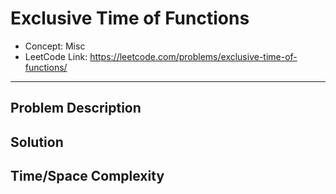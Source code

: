 # Exclusive Time of Functions

- Concept: Misc
- LeetCode Link: https://leetcode.com/problems/exclusive-time-of-functions/

---

## Problem Description

## Solution

## Time/Space Complexity

